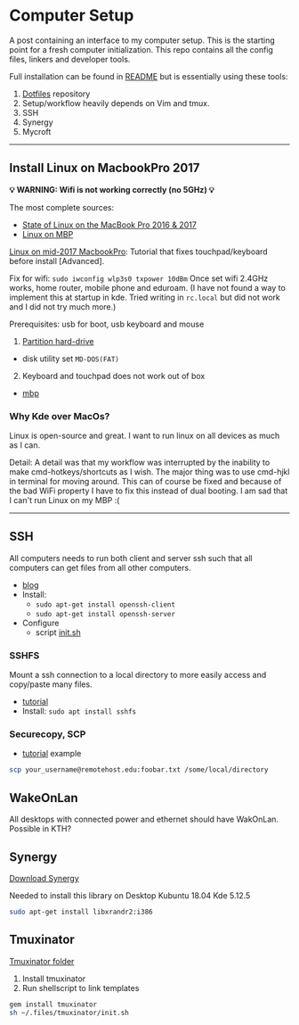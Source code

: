 # Computer Setup

A post containing an interface to my computer setup. This is the starting point for a fresh computer initialization. This repo contains all the config files, linkers and developer tools.

Full installation can be found in [README](https://github.com/ErikEkstedt/.files/blob/master/README.md) but is essentially using these tools:
1. [Dotfiles](https://github.com/ErikEkstedt/.files) repository
2. Setup/workflow heavily depends on Vim and tmux.
3. SSH
4. Synergy
5. Mycroft 

------------------

## Install Linux on MacbookPro 2017

<strong>:bulb: WARNING: Wifi is not working correctly (no 5GHz) :bulb:</strong> 

The most complete sources:
* [State of Linux on the MacBook Pro 2016 & 2017](https://github.com/Dunedan/mbp-2016-linux)
* [Linux on MBP](https://gist.github.com/roadrunner2/1289542a748d9a104e7baec6a92f9cd7#file-0-linux-on-mbp-late-2016-md)

[Linux on mid-2017 MacbookPro](https://nixaid.com/linux-on-macbookpro/): Tutorial that
fixes touchpad/keyboard before install [Advanced].

Fix for wifi:
`sudo iwconfig wlp3s0 txpower 10dBm`
Once set wifi 2.4GHz works, home router, mobile phone and eduroam.
(I have not found a way to implement this at startup in kde. Tried writing in `rc.local`
but did not work and I did not try much more.)



Prerequisites: usb for boot, usb keyboard and mouse
1. [Partition hard-drive](https://www.lifewire.com/dual-boot-linux-and-mac-os-4125733) 
  * disk utility set `MD-DOS(FAT)`
2. Keyboard and touchpad does not work out of box
  * [mbp](https://github.com/Dunedan/mbp-2016-linux#keyboard--touchpad)


### Why Kde over MacOs?

Linux is open-source and great. I want to run linux on all devices as much as I can.

Detail: A detail was that my workflow was interrupted by the inability to make
cmd-hotkeys/shortcuts as I wish. The major thing was to use cmd-hjkl in terminal for
moving around. This can of course be fixed and because of the bad WiFi property I have to
fix this instead of dual booting. I am sad that I can't run Linux on my MBP :(

------------------

## SSH

All computers needs to run both client and server ssh such that all computers can get files from all other computers.
* [blog](https://dev.to/zduey/how-to-set-up-an-ssh-server-on-a-home-computer)
* Install: 
  * `sudo apt-get install openssh-client` 
  * `sudo apt-get install openssh-server` 
* Configure 
  * script [init.sh](https://github.com/ErikEkstedt/.files/blob/master/ssh/init.sh)

### SSHFS
Mount a ssh connection to a local directory to more easily access and copy/paste many files.
* [tutorial](https://www.digitalocean.com/community/tutorials/how-to-use-sshfs-to-mount-remote-file-systems-over-ssh)
* Install: `sudo apt install sshfs`

### Securecopy, SCP

* [tutorial](http://www.hypexr.org/linux_scp_help.php)
example
```bash
scp your_username@remotehost.edu:foobar.txt /some/local/directory
```

## WakeOnLan
All desktops with connected power and ethernet should have WakOnLan. Possible in KTH?

## Synergy

[Download Synergy](https://sourceforge.net/projects/synergy-stable-builds/?source=typ_redirect)

Needed to install this library on Desktop Kubuntu 18.04 Kde 5.12.5
```bash
sudo apt-get install libxrandr2:i386
```

## Tmuxinator

[Tmuxinator folder](https://github.com/ErikEkstedt/.files/tree/master/tmuxinator)

1. Install tmuxinator
2. Run shellscript to link templates


```bash
gem install tmuxinator
sh ~/.files/tmuxinator/init.sh
```


